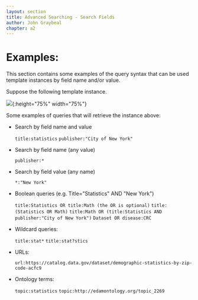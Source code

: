 ```yaml
---
layout: section
title: Advanced Searching - Search Fields
author: John Graybeal
chapter: a2
---
```

# Examples:

This section contains some examples of the query syntax that can be used template instances by field name and/or value. 

Suppose the following template instance.

![](https://github.com/metadatacenter/cedar-manual/raw/master/docs/assets/imgs/field_search_example.png){:height="75%" width="75%"}

Some examples of queries that will retrieve the instance above:

- Search by field name and value

  `title:statistics`
  `publisher:"City of New York"`
  
- Search by field name (any value)

  `publisher:*`
  
- Search by field value (any name)

  `*:"New York"`
  
- Boolean queries (e.g. Title="Statistics" AND "New York")

  `title:Statistics OR title:Math (the OR is optional)`
  `title:(Statistics OR Math)`
  `title:Math OR (title:Statistics AND publisher:"City of New York")`
  `Dataset OR disease:CRC`
  
- Wildcard queries: 

  `title:stat*`
  `title:stat?stics`
  
- URLs: 

   `url:https://catalog.data.gov/dataset/demographic-statistics-by-zip-code-acfc9`
   
- Ontology terms: 

    `topic:statistics`
    `topic:http://edamontology.org/topic_2269`

